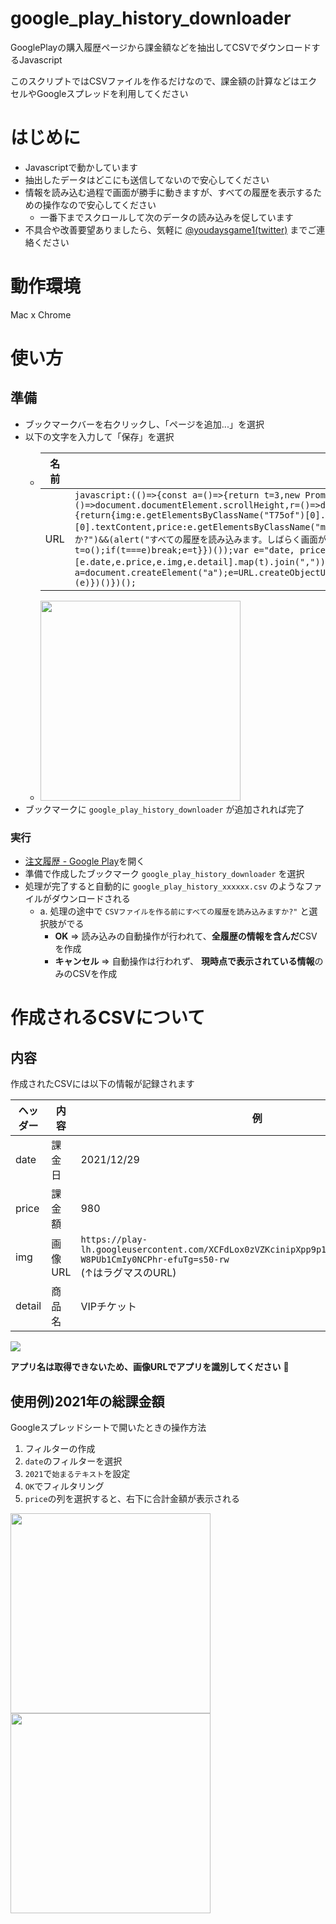 # google_play_history_downloader

GooglePlayの購入履歴ページから課金額などを抽出してCSVでダウンロードするJavascript

このスクリプトではCSVファイルを作るだけなので、課金額の計算などはエクセルやGoogleスプレッドを利用してください

# はじめに
* Javascriptで動かしています
* 抽出したデータはどこにも送信してないので安心してください
* 情報を読み込む過程で画面が勝手に動きますが、すべての履歴を表示するための操作なので安心してください
  * 一番下までスクロールして次のデータの読み込みを促しています
* 不具合や改善要望ありましたら、気軽に  [@youdaysgame1(twitter)](https://twitter.com/youdaysgame1) までご連絡ください

# 動作環境
Mac x Chrome
# 使い方
## 準備
* ブックマークバーを右クリックし、「ページを追加...」を選択
* 以下の文字を入力して「保存」を選択
   *  名前 | google_play_history_downloader
       ----|-----
       URL | `javascript:(()=>{const a=()=>{return t=3,new Promise(e=>{setTimeout(()=>{e()},1e3*t)});var t},l=()=>{var e=document.documentElement,e=e.scrollHeight-e.clientHeight;window.scroll(0,e)},o=()=>document.documentElement.scrollHeight,r=()=>document.getElementsByClassName("NVOyre")[0].querySelector('[role="button"]'),c=()=>document.getElementsByClassName("U6fuTe"),s=e=>{return{img:e.getElementsByClassName("T75of")[0].getAttribute("src"),date:e.getElementsByClassName("goeMJb")[0].textContent,detail:e.getElementsByClassName("XqqpEd")[0].textContent,price:e.getElementsByClassName("mshXob")[0].textContent.replace(/[^0-9]/g,"")}},t=e=>'"'+e.replaceAll('"','""')+'"';(async()=>{confirm("CSVファイルを作る前にすべての履歴を読み込みますか?")&&(alert("すべての履歴を読み込みます。しばらく画面が動きますが、CSV完成までそのままお待ち下さい。"),await(async()=>{let e=o();for(;;){l(),await a();const n=r();n&&(n.click(),await a());var t=o();if(t===e)break;e=t}})());var e="date, price, img, detail\n"+(()=>{const t=[];var n=c();for(let e=0;e<n.length;e++){var a=n[e];t.push(s(a))}return t})().map(e=>[e.date,e.price,e.img,e.detail].map(t).join(",")).join("\n");(e=>{var t=`google_play_history_${(new Date).getTime()}.csv`,n=new Uint8Array([239,187,191]),e=new Blob([n,e],{type:"text/csv"});const a=document.createElement("a");e=URL.createObjectURL(e);a.href=e,a.download=t,a.style.visibility="hidden",document.body.appendChild(a),a.click(),document.body.removeChild(a),URL.revokeObjectURL(e)})(e)})()})();`
          
    * <img src="https://user-images.githubusercontent.com/5615266/147882897-6fdda9ae-c797-47ad-9077-e797d544fcaf.png" width="320px">
* ブックマークに `google_play_history_downloader` が追加されれば完了

### 実行
* [注文履歴 - Google Play](https://play.google.com/store/account/orderhistory)を開く
* 準備で作成したブックマーク `google_play_history_downloader` を選択
* 処理が完了すると自動的に `google_play_history_xxxxxx.csv` のようなファイルがダウンロードされる
  * a. 処理の途中で `CSVファイルを作る前にすべての履歴を読み込みますか?"` と選択肢がでる
    * **OK** => 読み込みの自動操作が行われて、**全履歴の情報を含んだ**CSVを作成
    * **キャンセル** => 自動操作は行われず、 **現時点で表示されている情報**のみのCSVを作成

# 作成されるCSVについて
## 内容
作成されたCSVには以下の情報が記録されます

ヘッダー | 内容 | 例
--------|------|------
date | 課金日 | 2021/12/29
price | 課金額 | 980
img | 画像URL | `https://play-lh.googleusercontent.com/XCFdLox0zVZKcinipXpp9p17fyRhX3LevGYIsbpSaYl-W8PUb1CmIy0NCPhr-efuTg=s50-rw` <br> (↑はラグマスのURL)
detail | 商品名 | VIPチケット

<img src="https://user-images.githubusercontent.com/5615266/147883198-bc8b8150-4b10-4bbe-80cc-b386d3f4fce7.png" >

**アプリ名は取得できないため、画像URLでアプリを識別してください** :pray: 

## 使用例)2021年の総課金額

Googleスプレッドシートで開いたときの操作方法

1. フィルターの作成
2. `date`のフィルターを選択
3. `2021`で`始まるテキスト`を設定
4. `OK`でフィルタリング
5. `price`の列を選択すると、右下に合計金額が表示される

<img src="https://user-images.githubusercontent.com/5615266/147883445-fab3adb9-5571-4ad2-bbbd-b8c4708793c5.png" width="320px" >
<br>
<img src="https://user-images.githubusercontent.com/5615266/147883722-092e7df4-448b-4395-b91c-1d9fe8466d16.png" width="320px" >
